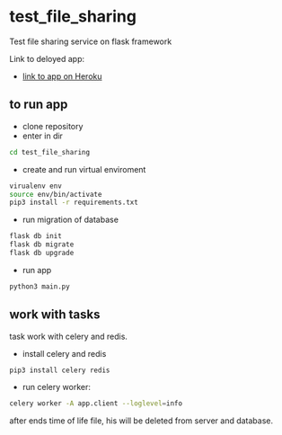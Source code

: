 # test_file_sharing
Test file sharing service on flask framework

Link to deloyed app:

 - [link to app on Heroku](https://test-sharing-app.herokuapp.com/)

## to run app

- clone repository
- enter in dir
```bash
cd test_file_sharing
```
- create and run virtual enviroment
```bash
virualenv env
source env/bin/activate
pip3 install -r requirements.txt
```
- run migration of database
```bash
flask db init
flask db migrate
flask db upgrade
```
- run app
```bash
python3 main.py
```

## work with tasks

task work with celery and redis.

- install celery and redis
```bash
pip3 install celery redis
```

- run celery worker:
```bash
celery worker -A app.client --loglevel=info
```

after ends time of life file, his will be deleted from server and database.
